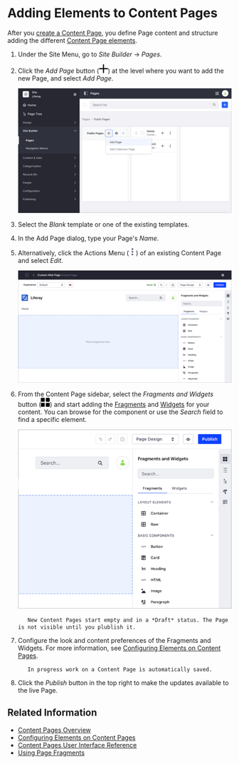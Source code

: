 # Adding Elements to Content Pages

After you [create a Content Page](../adding-pages/adding-a-page-to-a-site.md), you define Page content and structure adding the different [Content Page elements](./content-pages-overview.md).

1. Under the Site Menu, go to *Site Builder* &rarr; *Pages*.

1. Click the *Add Page* button (![Add Page](../../../images/icon-plus.png)) at the level where you want to add the new Page, and select *Add Page*.

    ![Begin by adding your new Content Page.](adding-elements-to-content-pages/images/01.png)

1. Select the *Blank* template or one of the existing templates.

1. In the Add Page dialog, type your Page's *Name*.

1. Alternatively, click the Actions Menu (![Actions](../../../images/icon-actions.png)) of an existing Content Page and select *Edit*.

    ![Edit an existing Content Page by dropping Fragments or Widgets in the edit area.](adding-elements-to-content-pages/images/02.png)

1. From the Content Page sidebar, select the *Fragments and Widgets* button (![Fragments and Widgets](../../../images/icon-cards2.png)) and start adding the [Fragments](../../displaying-content/using-fragments/using-page-fragments.md) and [Widgets](./using-widgets-on-a-content-page.md) for your content. You can browse for the component or use the *Search* field to find a specific element.

    ![Add Fragments and Widgets from the Content Page sidebar.](adding-elements-to-content-pages/images/03.png)

    ```note::
       New Content Pages start empty and in a *Draft* status. The Page is not visible until you plublish it.
    ```

1. Configure the look and content preferences of the Fragments and Widgets. For more information, see [Configuring Elements on Content Pages](./configuring-elements-on-content-pages.md).

    ```tip::
       In progress work on a Content Page is automatically saved.
    ```

1. Click the *Publish* button in the top right to make the updates available to the live Page.

## Related Information

- [Content Pages Overview](./content-pages-overview.md)
- [Configuring Elements on Content Pages](./configuring-elements-on-content-pages.md)
- [Content Pages User Interface Reference](./content-page-editor-user-interface-reference.md)
- [Using Page Fragments](../../displaying-content/using-fragments/using-page-fragments.md)
